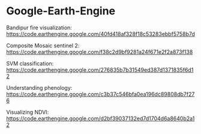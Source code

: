 # Google-Earth-Engine

Bandipur fire visualization: https://code.earthengine.google.com/40fd418af328f18c53283ebbf5758b7d

Composite Mosaic sentinel 2: https://code.earthengine.google.com/f38c2d9bf9281a24f671e2f2a873f138

SVM classification: https://code.earthengine.google.com/276835b7b31549ed387d1371835f6d12

Understanding phenology: https://code.earthengine.google.com/c3b37c546bfa0ea196dc89808db7f276

Visualizing NDVI: https://code.earthengine.google.com/d2bf39037132ed7d1704d6a8640b2a12
